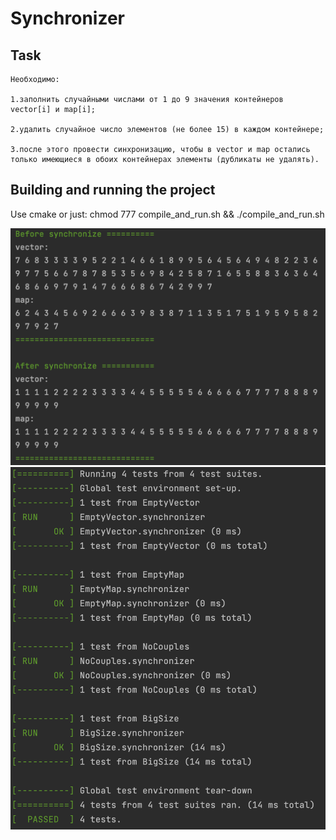 # Synchronizer

## Task
```shell
Необходимо:

1.заполнить случайными числами от 1 до 9 значения контейнеров vector[i] и map[i];

2.удалить случайное число элементов (не более 15) в каждом контейнере;

3.после этого провести синхронизацию, чтобы в vector и map остались только имеющиеся в обоих контейнерах элементы (дубликаты не удалять).
```

## Building and running the project
  Use cmake or just:
    chmod 777 compile_and_run.sh && ./compile_and_run.sh 

![Alt text](/screenshots/output.png?raw=true "Optional Title")
![Alt text](/screenshots/tests.png?raw=true "Optional Title")
